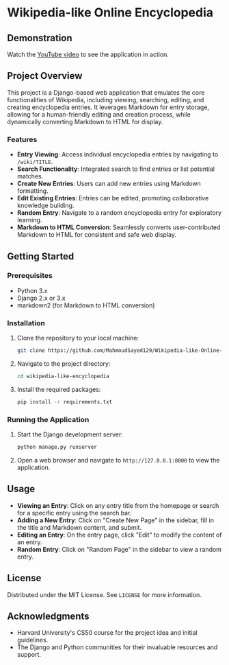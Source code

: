 # Wikipedia-like Online Encyclopedia
## Demonstration
Watch the [YouTube video](https://youtu.be/sJlBCyezEkk) to see the application in action.

## Project Overview
This project is a Django-based web application that emulates the core functionalities of Wikipedia, including viewing, searching, editing, and creating encyclopedia entries. It leverages Markdown for entry storage, allowing for a human-friendly editing and creation process, while dynamically converting Markdown to HTML for display.

### Features
- **Entry Viewing**: Access individual encyclopedia entries by navigating to `/wiki/TITLE`.
- **Search Functionality**: Integrated search to find entries or list potential matches.
- **Create New Entries**: Users can add new entries using Markdown formatting.
- **Edit Existing Entries**: Entries can be edited, promoting collaborative knowledge building.
- **Random Entry**: Navigate to a random encyclopedia entry for exploratory learning.
- **Markdown to HTML Conversion**: Seamlessly converts user-contributed Markdown to HTML for consistent and safe web display.

## Getting Started

### Prerequisites
- Python 3.x
- Django 2.x or 3.x
- markdown2 (for Markdown to HTML conversion)

### Installation
1. Clone the repository to your local machine:
   ```sh
   git clone https://github.com/MahmoudSayed129/Wikipedia-like-Online-Encyclopedia.git
   ```
2. Navigate to the project directory:
   ```sh
   cd wikipedia-like-encyclopedia
   ```
3. Install the required packages:
   ```sh
   pip install -r requirements.txt
   ```

### Running the Application
1. Start the Django development server:
   ```sh
   python manage.py runserver
   ```
2. Open a web browser and navigate to `http://127.0.0.1:8000` to view the application.

## Usage
- **Viewing an Entry**: Click on any entry title from the homepage or search for a specific entry using the search bar.
- **Adding a New Entry**: Click on "Create New Page" in the sidebar, fill in the title and Markdown content, and submit.
- **Editing an Entry**: On the entry page, click "Edit" to modify the content of an entry.
- **Random Entry**: Click on "Random Page" in the sidebar to view a random entry.

## License
Distributed under the MIT License. See `LICENSE` for more information.

## Acknowledgments
- Harvard University's CS50 course for the project idea and initial guidelines.
- The Django and Python communities for their invaluable resources and support.
